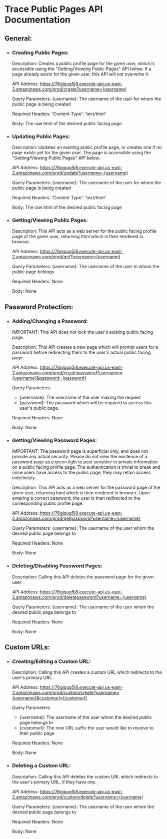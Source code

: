# Trace Public Pages API Documentation

## General:

* ### Creating Public Pages:

  Description: Creates a public profile page for the given user, which is accessible using the "Getting/Viewing Public Pages" API below. If a page already exists for the given user, this API will not overwrite it.
  
  API Address: https://76gjqug5j8.execute-api.us-east-2.amazonaws.com/prod/create?username={username}
  
  Query Parameters: {username}: The username of the user for whom the public page is being created
  
  Required Headers: 'Content-Type': 'text/html'

  Body: The raw html of the desired public facing page

* ### Updating Public Pages:
 
  Description: Updates an existing public profile page, or creates one if no page exists yet for the given user. The page is accessible using the "Getting/Viewing Public Pages" API below.
 
  API Address: https://76gjqug5j8.execute-api.us-east-2.amazonaws.com/prod/update?username={username}
  
  Query Parameters: {username}: The username of the user for whom the public page is being created
  
  Required Headers: 'Content-Type': 'text/html'
  
  Body: The raw html of the desired public facing page

* ### Getting/Viewing Public Pages:

  Description: This API acts as a web server for the public facing profile page of the given user, returning html which is then rendered in browser.

  API Address: https://76gjqug5j8.execute-api.us-east-2.amazonaws.com/prod/get?username={username}
  
  Query Parameters: {username}: The username of the user to whom the public page belongs
  
  Required Headers: None
  
  Body: None

## Password Protection:

* ### Adding/Changing a Password:

  IMPORTANT: This API does not lock the user's existing public facing page.

  Description: This API creates a new page which will prompt users for a password before redirecting them to the user's actual public facing page.

  API Address: https://76gjqug5j8.execute-api.us-east-2.amazonaws.com/prod/createpassword?username={username}&password={password}
  
  Query Parameters:
  * {username}: The username of the user making the request
  * {password}: The password which will be required to access this user's public page.
  
  Required Headers: None
  
  Body: None
  
* ### Getting/Viewing Password Pages:

  IMPORTANT: The password page is superficial only, and does not provide any actual security. Please do not view the existence of a password page as a green light to post sensitive or private information on a public facing profile page. The authentication is trivial to break and once users have access to the public page, they may retain access indefinitely.

  Description: This API acts as a web server for the password page of the given user, returning html which is then rendered in browser. Upon entering a correct password, the user is then redirected to the corresponding public profile page.
  
  API Address: https://76gjqug5j8.execute-api.us-east-2.amazonaws.com/prod/getpassword?username={username}
  
  Query Parameters: {username}: The username of the user whom the desired public page belongs to
  
  Required Headers: None
  
  Body: None
  
* ### Deleting/Disabling Password Pages:

  Description: Calling this API deletes the password page for the given user.
  
  API Address: https://76gjqug5j8.execute-api.us-east-2.amazonaws.com/prod/deletepassword?username={username}
  
  Query Parameters: {username}: The username of the user whom the desired public page belongs to
  
  Required Headers: None
  
  Body: None

## Custom URLs:
  
* ### Creating/Editing a Custom URL:

  Description: Calling this API creates a custom URL which redirects to the user's primary URL.
  
  API Address: https://76gjqug5j8.execute-api.us-east-2.amazonaws.com/prod/custom/create?username={username}&customurl={customurl}
  
  Query Parameters:
  * {username}: The username of the user whom the desired public page belongs to
  * {customurl}: The new URL suffix the user would like to resolve to their public page
  
  Required Headers: None
  
  Body: None
  
* ### Deleting a Custom URL:

  Description: Calling this API deletes the custom URL which redirects to the user's primary URL, if they have one.
  
  API Address: https://76gjqug5j8.execute-api.us-east-2.amazonaws.com/prod/custom/delete?username={username}
  
  Query Parameters: {username}: The username of the user whom the desired public page belongs to
  
  Required Headers: None
  
  Body: None
